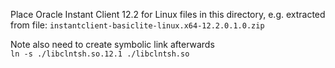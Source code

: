 Place Oracle Instant Client 12.2 for Linux files in this directory, e.g. extracted from file: 
`instantclient-basiclite-linux.x64-12.2.0.1.0.zip`

Note also need to create symbolic link afterwards    
`ln -s ./libclntsh.so.12.1 ./libclntsh.so`